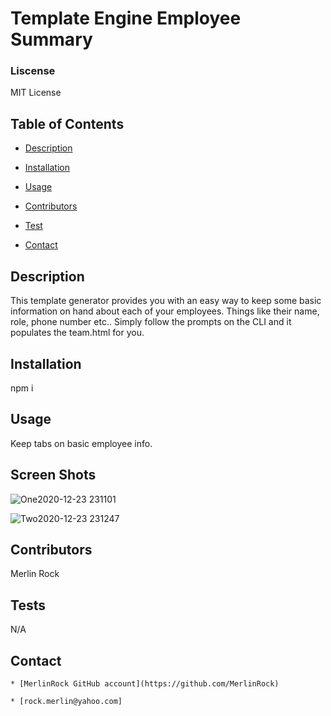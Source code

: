 # Template Engine Employee Summary

    
 ### Liscense
    
 MIT License

    
 ## Table of Contents
    
- [Description](#Description)
    
- [Installation](#Installation)
    
- [Usage](#Usage)
    
- [Contributors](#Contributors)
    
- [Test](#Test)
    
- [Contact](#Contact)

    
 ## Description

    
 This template generator provides you with an easy way to keep some basic information on hand about each of your employees. Things like their name, role, phone number etc.. Simply follow the prompts on the CLI and it populates the team.html for you. 

    
 ## Installation

    
 npm i

    
 ## Usage

    
 Keep tabs on basic employee info.

    
 ## Screen Shots

 ![One2020-12-23 231101](https://user-images.githubusercontent.com/74565661/103060092-ff7f7c80-4574-11eb-8352-9d75a6ce6552.png)     
    


![Two2020-12-23 231247](https://user-images.githubusercontent.com/74565661/103060107-0efec580-4575-11eb-87da-54b7593e6fa1.png)
 ## Contributors

    
 Merlin Rock

    
 ## Tests

    
N/A

    
 ## Contact

    * [MerlinRock GitHub account](https://github.com/MerlinRock)

    * [rock.merlin@yahoo.com]




  